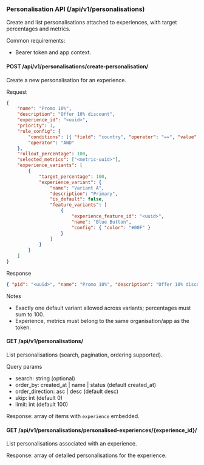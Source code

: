 ### Personalisation API (/api/v1/personalisations)

Create and list personalisations attached to experiences, with target percentages and metrics.

Common requirements:

- Bearer token and app context.

#### POST /api/v1/personalisations/create-personalisation/

Create a new personalisation for an experience.

Request

```json
{
	"name": "Promo 10%",
	"description": "Offer 10% discount",
	"experience_id": "<uuid>",
	"priority": 1,
	"rule_config": {
		"conditions": [{ "field": "country", "operator": "==", "value": "US" }],
		"operator": "AND"
	},
	"rollout_percentage": 100,
	"selected_metrics": ["<metric-uuid>"],
	"experience_variants": [
		{
			"target_percentage": 100,
			"experience_variant": {
				"name": "Variant A",
				"description": "Primary",
				"is_default": false,
				"feature_variants": [
					{
						"experience_feature_id": "<uuid>",
						"name": "Blue Button",
						"config": { "color": "#00F" }
					}
				]
			}
		}
	]
}
```

Response

```json
{ "pid": "<uuid>", "name": "Promo 10%", "description": "Offer 10% discount", "experience_id": "<uuid>", "priority": 1, "rollout_percentage": 100, "rule_config": { ... }, "experience_variants": [ { "target_percentage": 100, "experience_variant": { "name": "Variant A", "description": "Primary", "is_default": false } } ], "metrics": [ { "metric": { "pid": "<uuid>", "name": "WAU", "type": "count", "config": {} } } ] }
```

Notes

- Exactly one default variant allowed across variants; percentages must sum to 100.
- Experience, metrics must belong to the same organisation/app as the token.

#### GET /api/v1/personalisations/

List personalisations (search, pagination, ordering supported).

Query params

- search: string (optional)
- order_by: created_at | name | status (default created_at)
- order_direction: asc | desc (default desc)
- skip: int (default 0)
- limit: int (default 100)

Response: array of items with `experience` embedded.

#### GET /api/v1/personalisations/personalised-experiences/{experience_id}/

List personalisations associated with an experience.

Response: array of detailed personalisations for the experience.
